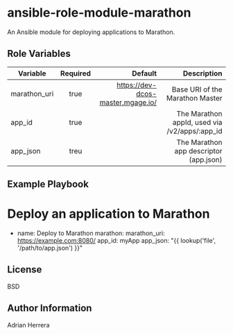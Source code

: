 ansible-role-module-marathon
=========

An Ansible module for deploying applications to Marathon.


Role Variables
--------------

| Variable        | Required           | Default  | Description |
| ------------- |:--------------:| -----:| -------------------------------------------------------------------------:|
| marathon_uri | true | https://dev-dcos-master.mgage.io/ | Base URI of the Marathon Master
| app_id | true | | The Marathon appId, used via <marathon>/v2/apps/:app_id
| app_json | treu | | The Marathon app descriptor (app.json)

Example Playbook
----------------

# Deploy an application to Marathon
- name: Deploy to Marathon
  marathon:
    marathon_uri: https://example.com:8080/
    app_id: myApp
    app_json: "{{ lookup('file', '/path/to/app.json') }}"

License
-------

BSD

Author Information
------------------

Adrian Herrera 

